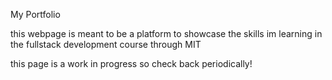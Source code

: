 My Portfolio

this webpage is meant to be a platform to showcase the skills im learning in the fullstack development course through MIT

this page is a work in progress so check back periodically!
